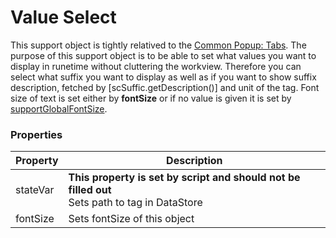 Value Select
===
This support object is tightly relatived to the [Common Popup: Tabs](/docs/Workviews/Common_Popups/Tab.md). The purpose of this support object is to be able to set what values you want to display in runetime without cluttering the workview. Therefore you can select what suffix you want to display as well as if you want to show suffix description, fetched by [scSuffic.getDescription()] and unit of the tag. Font size of text is set either by **fontSize** or if no value is given it is set by [supportGlobalFontSize]().
### Properties
| Property | Description                                                                                         |
| -------- | --------------------------------------------------------------------------------------------------- |
| stateVar | **This property is set by script and should not be filled out** <br/> Sets path to tag in DataStore |
| fontSize | Sets fontSize of this object                                                                        |